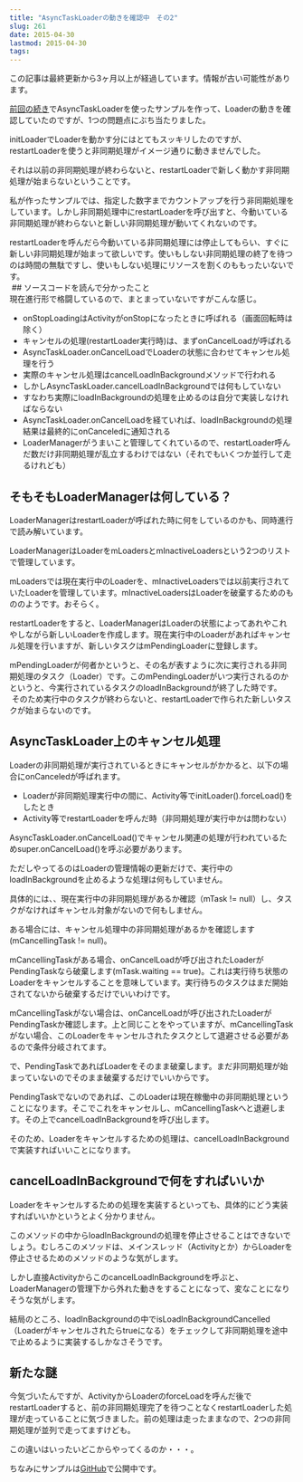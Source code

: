 ```yaml
---
title: "AsyncTaskLoaderの動きを確認中　その2"
slug: 261
date: 2015-04-30
lastmod: 2015-04-30
tags: 
---
```


<div id="wppda_alert">この記事は最終更新から3ヶ月以上が経過しています。情報が古い可能性があります。</div><p><a href="https://android.gcreate.jp/260">前回の続き</a>でAsyncTaskLoaderを使ったサンプルを作って、Loaderの動きを確認していたのですが、1つの問題点にぶち当たりました。</p>
<p>initLoaderでLoaderを動かす分にはとてもスッキリしたのですが、restartLoaderを使うと非同期処理がイメージ通りに動きませんでした。</p>
<p>それは以前の非同期処理が終わらないと、restartLoaderで新しく動かす非同期処理が始まらないということです。</p>
<p>私が作ったサンプルでは、指定した数字までカウントアップを行う非同期処理をしています。しかし非同期処理中にrestartLoaderを呼び出すと、今動いている非同期処理が終わらないと新しい非同期処理が動いてくれないのです。</p>
<p>restartLoaderを呼んだら今動いている非同期処理には停止してもらい、すぐに新しい非同期処理が始まって欲しいです。使いもしない非同期処理の終了を待つのは時間の無駄ですし、使いもしない処理にリソースを割くのももったいないです。<br />
 ## ソースコードを読んで分かったこと <br />
現在進行形で格闘しているので、まとまっていないですがこんな感じ。</p>
<ul>
<li>onStopLoadingはActivityがonStopになったときに呼ばれる（画面回転時は除く）</li>
<li>キャンセルの処理(restartLoader実行時)は、まずonCancelLoadが呼ばれる</li>
<li>AsyncTaskLoader.onCancelLoadでLoaderの状態に合わせてキャンセル処理を行う</li>
<li>実際のキャンセル処理はcancelLoadInBackgroundメソッドで行われる</li>
<li>しかしAsyncTaskLoader.cancelLoadInBackgroundでは何もしていない</li>
<li>すなわち実際にloadInBackgroundの処理を止めるのは自分で実装しなければならない</li>
<li>AsyncTaskLoader.onCancelLoadを経ていれば、loadInBackgroundの処理結果は最終的にonCanceledに通知される</li>
<li>LoaderManagerがうまいこと管理してくれているので、restartLoader呼んだ数だけ非同期処理が乱立するわけではない（それでもいくつか並行して走るけれども）</li>
</ul>
<h2>そもそもLoaderManagerは何している？</h2>
<p>LoaderManagerはrestartLoaderが呼ばれた時に何をしているのかも、同時進行で読み解いています。</p>
<p>LoaderManagerはLoaderをmLoadersとmInactiveLoadersという2つのリストで管理しています。</p>
<p>mLoadersでは現在実行中のLoaderを、mInactiveLoadersでは以前実行されていたLoaderを管理しています。mInactiveLoadersはLoaderを破棄するためのもののようです。おそらく。</p>
<p>restartLoaderをすると、LoaderManagerはLoaderの状態によってあれやこれやしながら新しいLoaderを作成します。現在実行中のLoaderがあればキャンセル処理を行いますが、新しいタスクはmPendingLoaderに登録します。</p>
<p>mPendingLoaderが何者かというと、その名が表すように次に実行される非同期処理のタスク（Loader）です。このmPendingLoaderがいつ実行されるのかというと、今実行されているタスクのloadInBackgroundが終了した時です。<br />
 そのため実行中のタスクが終わらないと、restartLoaderで作られた新しいタスクが始まらないのです。</p>
<h2>AsyncTaskLoader上のキャンセル処理</h2>
<p>Loaderの非同期処理が実行されているときにキャンセルがかかると、以下の場合にonCanceledが呼ばれます。</p>
<ul>
<li>Loaderが非同期処理実行中の間に、Activity等でinitLoader().forceLoad()をしたとき</li>
<li>Activity等でrestartLoaderを呼んだ時（非同期処理が実行中かは問わない）</li>
</ul>
<p>AsyncTaskLoader.onCancelLoad()でキャンセル関連の処理が行われているためsuper.onCancelLoad()を呼ぶ必要があります。</p>
<p>ただしやってるのはLoaderの管理情報の更新だけで、実行中のloadInBackgroundを止めるような処理は何もしていません。</p>
<p>具体的には、、現在実行中の非同期処理があるか確認（mTask != null）し、タスクがなければキャンセル対象がないので何もしません。</p>
<p>ある場合には、キャンセル処理中の非同期処理があるかを確認します(mCancellingTask != null)。</p>
<p>mCancellingTaskがある場合、onCancelLoadが呼び出されたLoaderがPendingTaskなら破棄します(mTask.waiting == true)。これは実行待ち状態のLoaderをキャンセルすることを意味しています。実行待ちのタスクはまだ開始されてないから破棄するだけでいいわけです。</p>
<p>mCancellingTaskがない場合は、onCancelLoadが呼び出されたLoaderがPendingTaskか確認します。上と同じことをやっていますが、mCancellingTaskがない場合、このLoaderをキャンセルされたタスクとして退避させる必要があるので条件分岐されてます。</p>
<p>で、PendingTaskであればLoaderをそのまま破棄します。まだ非同期処理が始まっていないのでそのまま破棄するだけでいいからです。</p>
<p>PendingTaskでないのであれば、このLoaderは現在稼働中の非同期処理ということになります。そこでこれをキャンセルし、mCancellingTaskへと退避します。その上でcancelLoadInBackgroundを呼び出します。</p>
<p>そのため、Loaderをキャンセルするための処理は、cancelLoadInBackgroundで実装すればいいことになります。</p>
<h2>cancelLoadInBackgroundで何をすればいいか</h2>
<p>Loaderをキャンセルするための処理を実装するといっても、具体的にどう実装すればいいかというとよく分かりません。</p>
<p>このメソッドの中からloadInBackgroundの処理を停止させることはできないでしょう。むしろこのメソッドは、メインスレッド（Activityとか）からLoaderを停止させるためのメソッドのような気がします。</p>
<p>しかし直接ActivityからこのcancelLoadInBackgroundを呼ぶと、LoaderManagerの管理下から外れた動きをすることになって、変なことになりそうな気がします。</p>
<p>結局のところ、loadInBackgroundの中でisLoadInBackgroundCancelled（Loaderがキャンセルされたらtrueになる）をチェックして非同期処理を途中で止めるように実装するしかなさそうです。</p>
<h2>新たな謎</h2>
<p>今気づいたんですが、ActivityからLoaderのforceLoadを呼んだ後でrestartLoaderすると、前の非同期処理完了を待つことなくrestartLoaderした処理が走っていることに気づきました。前の処理は走ったままなので、2つの非同期処理が並列で走ってますけども。</p>
<p>この違いはいったいどこからやってくるのか・・・。</p>
<p>ちなみにサンプルは<a href="https://github.com/gen0083/AsyncTaskLoaderSample">GitHub</a>で公開中です。</p>

  